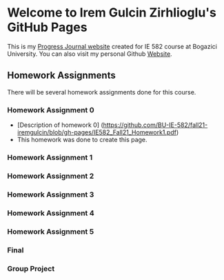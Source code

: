 # Welcome to Irem Gulcin Zirhlioglu's GitHub Pages

This is my [Progress Journal website](https://bu-ie-582.github.io/fall21-iremgulcin/) created for IE 582 course at Bogazici University. You can also visit my personal Github [Website](https://github.com/iremgulcin). 

## Homework Assignments

There will be several homework assignments done for this course.

### Homework Assignment 0

- [Description of homework 0] (https://github.com/BU-IE-582/fall21-iremgulcin/blob/gh-pages/IE582_Fall21_Homework1.pdf)
- This homework was done to create this page.

### Homework Assignment 1

### Homework Assignment 2

### Homework Assignment 3

### Homework Assignment 4

### Homework Assignment 5

### Final

### Group Project
